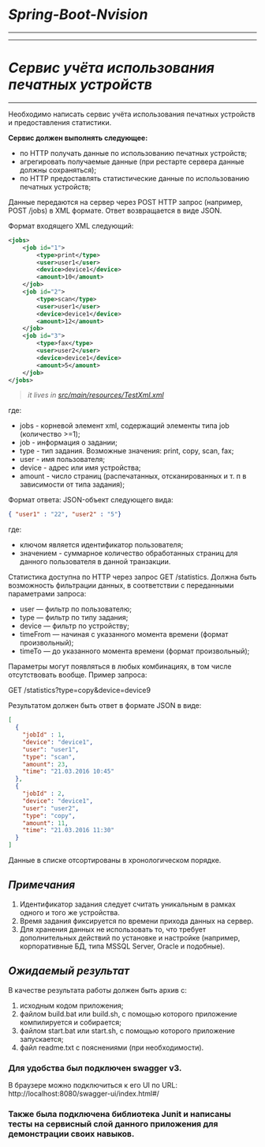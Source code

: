 # ***Spring-Boot-Nvision***
-----------------------------------
-----------------------------------
# ***Сервис учёта использования печатных устройств***
-----------------------------------
Необходимо написать сервис учёта использования печатных устройств и предоставления
статистики.

**Сервис должен выполнять следующее:**

- по HTTP получать данные по использованию печатных устройств;
- агрегировать получаемые данные (при рестарте сервера данные должны сохраняться);
- по HTTP предоставлять статистические данные по использованию печатных устройств;

Данные передаются на сервер через POST HTTP запрос (например, POST /jobs) в XML
формате. Ответ возвращается в виде JSON.

Формат входящего XML следующий:

```xml
<jobs>
    <job id="1">
        <type>print</type>
        <user>user1</user>
        <device>device1</device>
        <amount>10</amount>
    </job>
    <job id="2">
        <type>scan</type>
        <user>user1</user>
        <device>device1</device>
        <amount>12</amount>
    </job>
    <job id="3">
        <type>fax</type>
        <user>user2</user>
        <device>device1</device>
        <amount>5</amount>
    </job>
</jobs>
```

> _it lives in [src/main/resources/TestXml.xml](src/main/resources/TestXml.xml)_

где:

- jobs - корневой элемент xml, содержащий элементы типа job (количество >=1);
- job - информация о задании;
- type - тип задания. Возможные значения: print, copy, scan, fax;
- user - имя пользователя;
- device - адрес или имя устройства;
- amount - число страниц (распечатанных, отсканированных и т. п в зависимости от типа
  задания);

Формат ответа: JSON-объект следующего вида:

```json
{ "user1" : "22", "user2" : "5"}
```

где:

- ключом является идентификатор пользователя;
- значением - суммарное количество обработанных страниц для данного пользователя в
  данной транзакции.

Статистика доступна по HTTP через запрос GET /statistics. Должна быть возможность
фильтрации данных, в соответствии с переданными параметрами запроса:

- user — фильтр по пользователю;
- type — фильтр по типу задания;
- device — фильтр по устройству;
- timeFrom — начиная с указанного момента времени (формат произвольный);
- timeTo — до указанного момента времени (формат произвольный); 

Параметры могут появляться в любых комбинациях, в том числе отсутствовать вообще.
Пример запроса:

GET /statistics?type=copy&device=device9

Результатом должен быть ответ в формате JSON в виде:

```json
[
  {
    "jobId" : 1,
    "device": "device1",
    "user": "user1",
    "type": "scan",
    "amount": 23,
    "time": "21.03.2016 10:45"
  },
  {
    "jobId" : 2,
    "device": "device1",
    "user": "user2",
    "type": "copy",
    "amount": 11,
    "time": "21.03.2016 11:30"
  }
]
```

Данные в списке отсортированы в хронологическом порядке.

## ***Примечания***

1. Идентификатор задания следует считать уникальным в рамках одного и того же
   устройства.
2. Время задания фиксируется по времени прихода данных на сервер.
3. Для хранения данных не использовать то, что требует дополнительных действий по
   установке и настройке (например, корпоративные БД, типа MSSQL Server, Oracle и
   подобные). 

## ***Ожидаемый результат***

В качестве результата работы должен быть архив с:

1. исходным кодом приложения;
2. файлом build.bat или build.sh, с помощью которого приложение компилируется и
   собирается;
3. файлом start.bat или start.sh, с помощью которого приложение запускается;
4. файл readme.txt с пояснениями (при необходимости).

### Для удобства был подключен swagger v3.
В браузере можно подключиться к его UI по URL:
http://localhost:8080/swagger-ui/index.html#/

### Также была подключена библиотека Junit и написаны тесты на сервисный слой данного приложения для демонстрации своих навыков.
